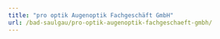 ```yaml
---
title: "pro optik Augenoptik Fachgeschäft GmbH"
url: /bad-saulgau/pro-optik-augenoptik-fachgeschaeft-gmbh/
---
```

